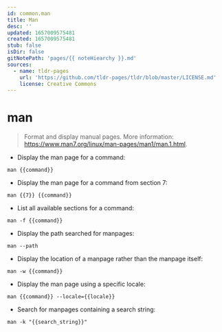 ```yaml
---
id: common.man
title: Man
desc: ''
updated: 1657009575481
created: 1657009575481
stub: false
isDir: false
gitNotePath: 'pages/{{ noteHiearchy }}.md'
sources:
  - name: tldr-pages
    url: 'https://github.com/tldr-pages/tldr/blob/master/LICENSE.md'
    license: Creative Commons
---
```

# man

> Format and display manual pages.
> More information: <https://www.man7.org/linux/man-pages/man1/man.1.html>.

- Display the man page for a command:

`man {{command}}`

- Display the man page for a command from section 7:

`man {{7}} {{command}}`

- List all available sections for a command:

`man -f {{command}}`

- Display the path searched for manpages:

`man --path`

- Display the location of a manpage rather than the manpage itself:

`man -w {{command}}`

- Display the man page using a specific locale:

`man {{command}} --locale={{locale}}`

- Search for manpages containing a search string:

`man -k "{{search_string}}"`

